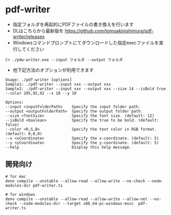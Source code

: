 # pdf-writer

- 指定フォルダを再起的にPDFファイルの書き換えを行います
- DLはこちらから最新版を https://github.com/tomoakinishimura/pdf-writer/releases
- Windowsコマンドプロンプトにてダウンロードした指定execファイルを実行してください
```shell
C> ./pdw-writer.exe --input フォルダ --output フォルダ
```
- 他下記方法のオプションが利用できます

```shell
Usage: ./pdf-writer [options]
Sample1: ./pdf-writer --input xxx --output xxx
Sample2: ./pdf-writer --input xxx --output xxx --size 14 --isBold true --color 205,92,92 --x 10 --y 10

Options:
--input <inputFolderPath>    Specify the input folder path.
--output <outputFolderPath>  Specify the output folder path.
--size <fontSize>            Specify the font size. (default: 12)
--isBold <boolean>           Specify the true to be bold. (default: false)
--color <R,G,B>              Specify the text color in RGB format. (default: 0,0,0)
--x <xCoordinate>            Specify the x-coordinate. (default: 5)
--y <yCoordinate>            Specify the y-coordinate. (default: 5)
--help                       Display this help message.
```

## 開発向け

```shell
# for mac
deno compile --unstable --allow-read --allow-write --no-check --node-modules-dir pdf-writer.ts

# for windows
deno compile --unstable --allow-read --allow-write --allow-net --no-check --node-modules-dir --target x86_64-pc-windows-msvc  pdf-writer.ts
```